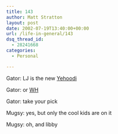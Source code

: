 ```yaml
---
title: 143
author: Matt Stratton
layout: post
date: 2002-07-19T13:40:00+00:00
url: /life-in-general/143
dsq_thread_id:
  - 28241668
categories:
  - Personal

---
```

Gator: LJ is the new [Yehoodi][1]
  
Gator: or [WH][2]
  
Gator: take your pick
  
Mugsy: yes, but only the cool kids are on it
  
Mugsy: oh, and libby

 [1]: http://www.yehoodi.com
 [2]: http://www.windyhop.org/redirect.asp?page=http://www.windyhop.org/shc/lounge.asp